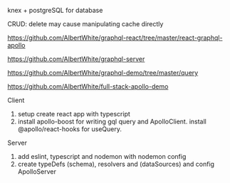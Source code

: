 knex + postgreSQL for database

CRUD: delete may cause manipulating cache directly

https://github.com/AlbertWhite/graphql-react/tree/master/react-graphql-apollo

https://github.com/AlbertWhite/graphql-server

https://github.com/AlbertWhite/graphql-demo/tree/master/query

https://github.com/AlbertWhite/full-stack-apollo-demo

Client

1. setup create react app with typescript
2. install apollo-boost for writing gql query and ApolloClient. install @apollo/react-hooks for useQuery.

Server

1. add eslint, typescript and nodemon with nodemon config
2. create typeDefs (schema), resolvers and (dataSources) and config ApolloServer
